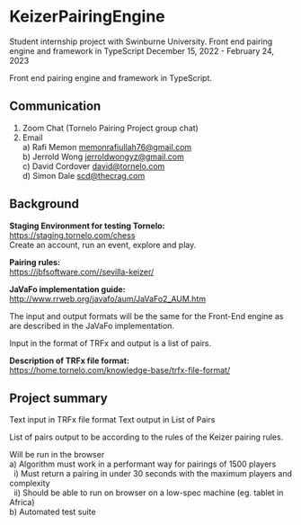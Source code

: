 # KeizerPairingEngine
Student internship project with Swinburne University. Front end pairing engine and framework in TypeScript
December 15, 2022 - February 24, 2023

Front end pairing engine and framework in TypeScript.  

## Communication
1) Zoom Chat (Tornelo Pairing Project group chat) 
2) Email <br />
    a) Rafi Memon  memonrafiullah76@gmail.com <br />
    b) Jerrold Wong  jerroldwongyz@gmail.com <br />
    c) David Cordover  david@tornelo.com <br />
    d) Simon Dale scd@thecrag.com	 <br />
  
## Background
**Staging Environment for testing Tornelo:** <br />
https://staging.tornelo.com/chess <br />
Create an account, run an event, explore and play.

**Pairing rules:** <br />
https://jbfsoftware.com//sevilla-keizer/ 

**JaVaFo implementation guide:** <br />
http://www.rrweb.org/javafo/aum/JaVaFo2_AUM.htm

The input and output formats will be the same for the Front-End engine as are described in the JaVaFo implementation. 

Input in the format of TRFx and output is a list of pairs.

**Description of TRFx file format:** <br />
https://home.tornelo.com/knowledge-base/trfx-file-format/

## Project summary

Text input in TRFx file format
Text output in List of Pairs 

List of pairs output to be according to the rules of the Keizer pairing rules.

Will be run in the browser <br />
    a) Algorithm must work in a performant way for pairings of 1500 players <br />
&nbsp;&nbsp;i) Must return a pairing in under 30 seconds with the maximum players and complexity <br />
&nbsp;&nbsp;ii) Should be able to run on browser on a low-spec machine (eg. tablet in Africa) <br />
    b) Automated test suite <br />
